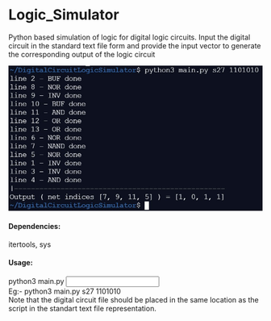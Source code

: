 # Logic_Simulator <br>
Python based simulation of logic for digital logic circuits. Input the digital circuit in the standard text file form and provide the input vector to generate the corresponding output of the logic circuit

![](Images/LogicSim.jpg)

<h4> Dependencies: </h4>
itertools, sys

<h4> Usage: </h4> 
python3 main.py <circuit name> <input vector> <br>
Eg:- python3 main.py s27 1101010 <br>
  Note that the digital circuit file should be placed in the same location as the script in the standart text file representation.
